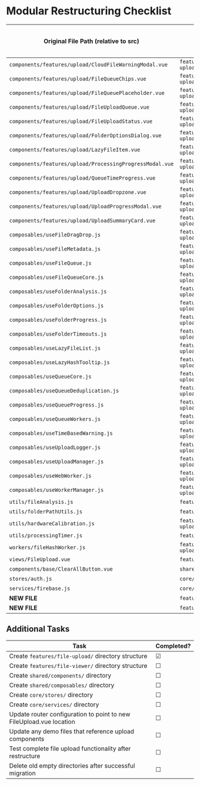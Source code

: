 # Modular Restructuring Checklist

| Original File Path (relative to src) | New File Path (relative to src) | File Moved? | Old File Cleaned up? | References Updated Throughout Codebase? | Validated Functionality? |
|---------------------------------------|----------------------------------|-------------|---------------------|----------------------------------------|-------------------------|
| `components/features/upload/CloudFileWarningModal.vue` | `features/file-upload/components/CloudFileWarningModal.vue` | ☑ | ☑ | ☑ | ☐ |
| `components/features/upload/FileQueueChips.vue` | `features/file-upload/components/FileQueueChips.vue` | ☑ | ☑ | ☑ | ☐ |
| `components/features/upload/FileQueuePlaceholder.vue` | `features/file-upload/components/FileQueuePlaceholder.vue` | ☑ | ☑ | ☑ | ☐ |
| `components/features/upload/FileUploadQueue.vue` | `features/file-upload/components/FileUploadQueue.vue` | ☑ | ☑ | ☑ | ☐ |
| `components/features/upload/FileUploadStatus.vue` | `features/file-upload/components/FileUploadStatus.vue` | ☑ | ☑ | ☑ | ☐ |
| `components/features/upload/FolderOptionsDialog.vue` | `features/file-upload/components/FolderOptionsDialog.vue` | ☑ | ☑ | ☑ | ☐ |
| `components/features/upload/LazyFileItem.vue` | `features/file-upload/components/LazyFileItem.vue` | ☑ | ☑ | ☑ | ☐ |
| `components/features/upload/ProcessingProgressModal.vue` | `features/file-upload/components/ProcessingProgressModal.vue` | ☑ | ☑ | ☑ | ☐ |
| `components/features/upload/QueueTimeProgress.vue` | `features/file-upload/components/QueueTimeProgress.vue` | ☑ | ☑ | ☑ | ☐ |
| `components/features/upload/UploadDropzone.vue` | `features/file-upload/components/UploadDropzone.vue` | ✓ | ✓ | ✓ | ✓ |
| `components/features/upload/UploadProgressModal.vue` | `features/file-upload/components/UploadProgressModal.vue` | ☐ | ☐ | ☐ | ☐ |
| `components/features/upload/UploadSummaryCard.vue` | `features/file-upload/components/UploadSummaryCard.vue` | ☐ | ☐ | ☐ | ☐ |
| `composables/useFileDragDrop.js` | `features/file-upload/composables/useFileDragDrop.js` | ☐ | ☐ | ☐ | ☐ |
| `composables/useFileMetadata.js` | `features/file-upload/composables/useFileMetadata.js` | ✅ | ✅ | ✅ | ✅ |
| `composables/useFileQueue.js` | `features/file-upload/composables/useFileQueue.js` | ☐ | ☐ | ☐ | ☐ |
| `composables/useFileQueueCore.js` | `features/file-upload/composables/useFileQueueCore.js` | ☐ | ☐ | ☐ | ☐ |
| `composables/useFolderAnalysis.js` | `features/file-upload/composables/useFolderAnalysis.js` | ☐ | ☐ | ☐ | ☐ |
| `composables/useFolderOptions.js` | `features/file-upload/composables/useFolderOptions.js` | ☐ | ☐ | ☐ | ☐ |
| `composables/useFolderProgress.js` | `features/file-upload/composables/useFolderProgress.js` | ☐ | ☐ | ☐ | ☐ |
| `composables/useFolderTimeouts.js` | `features/file-upload/composables/useFolderTimeouts.js` | ☐ | ☐ | ☐ | ☐ |
| `composables/useLazyFileList.js` | `features/file-upload/composables/useLazyFileList.js` | ☑ | ☑ | ☑ | ☐ |
| `composables/useLazyHashTooltip.js` | `features/file-upload/composables/useLazyHashTooltip.js` | ☑ | ☑ | ☑ | ☐ |
| `composables/useQueueCore.js` | `features/file-upload/composables/useQueueCore.js` | ☐ | ☐ | ☐ | ☐ |
| `composables/useQueueDeduplication.js` | `features/file-upload/composables/useQueueDeduplication.js` | ☐ | ☐ | ☐ | ☐ |
| `composables/useQueueProgress.js` | `features/file-upload/composables/useQueueProgress.js` | ☐ | ☐ | ☐ | ☐ |
| `composables/useQueueWorkers.js` | `features/file-upload/composables/useQueueWorkers.js` | ☐ | ☐ | ☐ | ☐ |
| `composables/useTimeBasedWarning.js` | `features/file-upload/composables/useTimeBasedWarning.js` | ☐ | ☐ | ☐ | ☐ |
| `composables/useUploadLogger.js` | `features/file-upload/composables/useUploadLogger.js` | ☐ | ☐ | ☐ | ☐ |
| `composables/useUploadManager.js` | `features/file-upload/composables/useUploadManager.js` | ☐ | ☐ | ☐ | ☐ |
| `composables/useWebWorker.js` | `features/file-upload/composables/useWebWorker.js` | ☐ | ☐ | ☐ | ☐ |
| `composables/useWorkerManager.js` | `features/file-upload/composables/useWorkerManager.js` | ☐ | ☐ | ☐ | ☐ |
| `utils/fileAnalysis.js` | `features/file-upload/utils/fileAnalysis.js` | ☑ | ☑ | ☑ | ☐ |
| `utils/folderPathUtils.js` | `features/file-upload/utils/folderPathUtils.js` | ☐ | ☐ | ☐ | ☐ |
| `utils/hardwareCalibration.js` | `features/file-upload/utils/hardwareCalibration.js` | ☐ | ☐ | ☐ | ☐ |
| `utils/processingTimer.js` | `features/file-upload/utils/processingTimer.js` | ☐ | ☐ | ☐ | ☐ |
| `workers/fileHashWorker.js` | `features/file-upload/workers/fileHashWorker.js` | ☐ | ☐ | ☐ | ☐ |
| `views/FileUpload.vue` | `features/file-upload/views/FileUpload.vue` | ☐ | ☐ | ☐ | ☐ |
| `components/base/ClearAllButton.vue` | `shared/components/ClearAllButton.vue` | ☑ | ☑ | ☑ | ☐ |
| `stores/auth.js` | `core/stores/auth.js` | ☐ | ☐ | ☐ | ☐ |
| `services/firebase.js` | `core/services/firebase.js` | ☐ | ☐ | ☐ | ☐ |
| **NEW FILE** | `features/file-upload/index.js` | ☐ | N/A | ☐ | ☐ |
| **NEW FILE** | `features/file-viewer/index.js` | ☐ | N/A | ☐ | ☐ |

## Additional Tasks

| Task | Completed? |
|------|------------|
| Create `features/file-upload/` directory structure | ☑ |
| Create `features/file-viewer/` directory structure | ☐ |
| Create `shared/components/` directory | ☐ |
| Create `shared/composables/` directory | ☐ |
| Create `core/stores/` directory | ☐ |
| Create `core/services/` directory | ☐ |
| Update router configuration to point to new FileUpload.vue location | ☐ |
| Update any demo files that reference upload components | ☐ |
| Test complete file upload functionality after restructure | ☐ |
| Delete old empty directories after successful migration | ☐ |